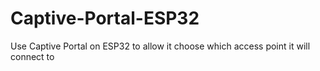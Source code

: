 # Captive-Portal-ESP32
Use Captive Portal on ESP32 to allow it choose which access point it will connect to
